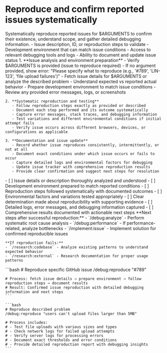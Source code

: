 # Reproduce and confirm reported issues systematically

<instructions>
  <context>
    Systematically reproduce reported issues for $ARGUMENTS to confirm their existence, understand scope, and gather detailed debugging information.
  </context>

  <requirements>
    - Issue description, ID, or reproduction steps to validate
    - Development environment that can match issue conditions
    - Access to relevant debugging tools and logs
    - Ability to document and update issue status
  </requirements>

  <execution>
    1. **Issue analysis and environment preparation**
       - Verify $ARGUMENTS is provided (issue to reproduce required)
       - If no argument provided, show error: "Please specify what to reproduce (e.g., '#789', 'LIN-123', 'file upload failures')"
       - Fetch issue details for $ARGUMENTS or analyze the described problem
       - Understand expected vs reported actual behavior
       - Prepare development environment to match issue conditions
       - Review any provided error messages, logs, or screenshots

    2. **Systematic reproduction and testing**
       - Follow reproduction steps exactly as provided or described
       - Document each step performed and its outcome systematically
       - Capture error messages, stack traces, and debugging information
       - Test variations and different environmental conditions if initial attempt fails
       - Verify issue occurs across different browsers, devices, or configurations as applicable

    3. **Documentation and issue update**
       - Record whether issue reproduces consistently, intermittently, or not at all
       - Document exact conditions under which issue occurs or fails to occur
       - Capture detailed logs and environmental factors for debugging
       - Update issue tracker with comprehensive reproduction results
       - Provide clear confirmation and suggest next steps for resolution
  </execution>

  <validation>
    - [ ] Issue details or description thoroughly analyzed and understood
    - [ ] Development environment prepared to match reported conditions
    - [ ] Reproduction steps followed systematically with documented outcomes
    - [ ] Environmental factors and variations tested appropriately
    - [ ] Clear determination made about reproducibility with supporting evidence
    - [ ] Detailed logs, error messages, and debugging information captured
    - [ ] Comprehensive results documented with actionable next steps
  </validation>

  <workflow>
    **Next steps after successful reproduction:**
    - `/debug:analyze` - Perform systematic root cause analysis
    - `/debug:performance` - If performance-related, analyze bottlenecks
    - `/implement:issue` - Implement solution for confirmed reproducible issues

    **If reproduction fails:**
    - `/research:codebase` - Analyze existing patterns to understand expected behavior
    - `/research:external` - Research documentation for proper usage patterns
  </workflow>

  <examples>
    ```bash
    # Reproduce specific GitHub issue
    /debug:reproduce "#789"

    # Process: fetch issue details → prepare environment → follow reproduction steps → document results
    # Result: Confirmed issue reproduction with detailed debugging information and next steps
    ```

    ```bash
    # Reproduce described problem
    /debug:reproduce "users can't upload files larger than 5MB"

    # Process includes:
    # - Test file uploads with various sizes and types
    # - Check network logs for failed upload attempts
    # - Verify server logs for processing errors
    # - Document exact thresholds and error conditions
    # - Provide detailed reproduction report with debugging insights
    ```
  </examples>
</instructions>